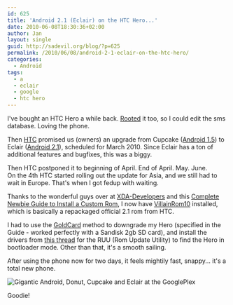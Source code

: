 ```yaml
---
id: 625
title: 'Android 2.1 (Eclair) on the HTC Hero...'
date: 2010-06-08T18:30:36+02:00
author: Jan
layout: single
guid: http://sadevil.org/blog/?p=625
permalink: /2010/06/08/android-2-1-eclair-on-the-htc-hero/
categories:
  - Android
tags:
  - a
  - eclair
  - google
  - htc hero
---
```

I've bought an HTC Hero a while back. [Rooted](/2009/12/13/rooting-the-htc-hero/) it too, so I could edit the sms database. Loving the phone.

Then [HTC](http://www.htc.com/) promised us (owners) an upgrade from Cupcake ([Android 1.5](http://developer.android.com/sdk/android-1.5.html)) to Eclair ([Android 2.1](http://developer.android.com/sdk/android-2.1.html)), scheduled for March 2010. Since Eclair has a ton of additional features and bugfixes, this was a biggy.

Then HTC postponed it to beginning of April. End of April. May. June.  
On the 4th HTC started rolling out the update for Asia, and we still had to wait in Europe. That's when I got fedup with waiting.

Thanks to the wonderful guys over at [XDA-Developers](http://xda-developers.com/) and this [Complete Newbie Guide to Install a Custom Rom](http://forum.xda-developers.com/showthread.php?t=645253), I now have [VillainRom10](http://www.villainrom.co.uk/viewtopic.php?f=64&t=1002&start=0) installed, which is basically a repackaged official 2.1 rom from HTC.

I had to use the [GoldCard](http://wiki.xda-developers.com/index.php?pagename=Elf_GoldCard) method to downgrade my Hero (specified in the Guide - worked perfectly with a Sandisk 2gb SD card), and install the drivers from [this thread](http://forum.xda-developers.com/showthread.php?t=647353) for the RUU (Rom Update Utility) to find the Hero in bootloader mode. Other than that, it's a smooth sailing.

After using the phone now for two days, it feels mightily fast, snappy... it's a total new phone.

![Gigantic Android, Donut, Cupcake and Eclair at the GooglePlex](/assets/images/2010/06/Android-history-2.jpg "Gigantic Android, Donut, Cupcake and Eclair at the GooglePlex")

  
Goodie!